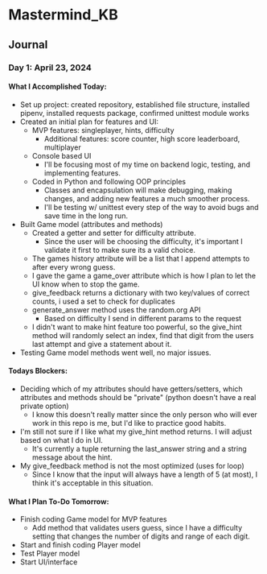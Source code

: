 # Mastermind_KB

## Journal
### Day 1: April 23, 2024
#### What I Accomplished Today:
- Set up project: created repository, established file structure, installed pipenv, installed requests package, confirmed unittest module works
- Created an initial plan for features and UI:
  - MVP features: singleplayer, hints, difficulty  
    - Additional features: score counter, high score leaderboard, multiplayer 
  - Console based UI
    - I'll be focusing most of my time on backend logic, testing, and implementing features. 
  - Coded in Python and following OOP principles
    - Classes and encapsulation will make debugging, making changes, and adding new features a much smoother process. 
    - I'll be testing w/ unittest every step of the way to avoid bugs and save time in the long run.
- Built Game model (attributes and methods)
  - Created a getter and setter for difficulty attribute.
    - Since the user will be choosing the difficulty, it's important I validate it first to make sure its a valid choice.
  - The games history attribute will be a list that I append attempts to after every wrong guess. 
  - I gave the game a game_over attribute which is how I plan to let the UI know when to stop the game. 
  - give_feedback returns a dictionary with two key/values of correct counts, i used a set to check for duplicates
  - generate_answer method uses the random.org API
    - Based on difficulty I send in different params to the request
  - I didn't want to make hint feature too powerful, so the give_hint method will randomly select an index, find that digit from the users last attempt and give a statement about it.
- Testing Game model methods went well, no major issues.
#### Todays Blockers:
- Deciding which of my attributes should have getters/setters, which attributes and methods should be "private" (python doesn't have a real private option)
  - I know this doesn't really matter since the only person who will ever work in this repo is me, but I'd like to practice good habits.
- I'm still not sure if I like what my give_hint method returns. I will adjust based on what I do in UI.
  - It's currently a tuple returning the last_answer string and a string message about the hint.
- My give_feedback method is not the most optimized (uses for loop)
  - Since I know that the input will always have a length of 5 (at most), I think it's acceptable in this situation.
#### What I Plan To-Do Tomorrow:
- Finish coding Game model for MVP features
  - Add method that validates users guess, since I have a difficulty setting that changes the number of digits and range of each digit.
- Start and finish coding Player model
- Test Player model
- Start UI/interface
